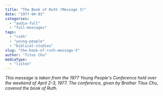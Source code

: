 ```yaml
---
title: "The Book of Ruth (Message 3)"
date: "1977-04-03"
categories: 
  - "audio-full"
  - "full-messages"
tags: 
  - "ruth"
  - "young-people"
  - "biblical-studies"
slug: "the-book-of-ruth-message-3"
author: "Titus Chu"
mediaType: 
  - "listen"
---
```


_This message is taken from the 1977 Young People's Conference held over the weekend of April 2-3, 1977. The conference, given by Brother Titus Chu, covered the book of Ruth._

